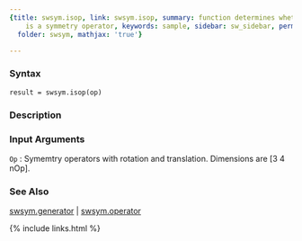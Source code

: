 ```yaml
---
{title: swsym.isop, link: swsym.isop, summary: function determines whether the matrix
    is a symmetry operator, keywords: sample, sidebar: sw_sidebar, permalink: swsym_isop.html,
  folder: swsym, mathjax: 'true'}

---
```


### Syntax

`result = swsym.isop(op)`

### Description



### Input Arguments

`Op`
: Symemtry operators with rotation and translation. Dimensions
  are [3 4 nOp].

### See Also

[swsym.generator](swsym_generator.html) \| [swsym.operator](swsym_operator.html)

{% include links.html %}
